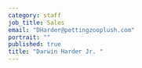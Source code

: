 ```yaml
---
category: staff
job_title: Sales
email: "DHarder@pettingzooplush.com"
portrait: ""
published: true
title: "Darwin Harder Jr. "
---
```


